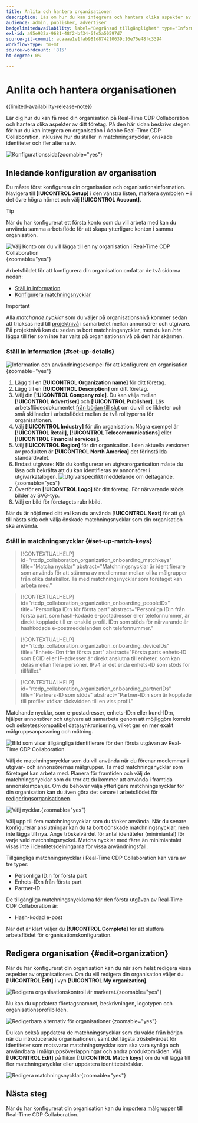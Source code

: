 ```yaml
---
title: Anlita och hantera organisationen
description: Läs om hur du kan integrera och hantera olika aspekter av din organisation i Real-Time CDP Collaboration
audience: admin, publisher, advertiser
badgelimitedavailability: label="Begränsad tillgänglighet" type="Informative" url="https://helpx.adobe.com/legal/product-descriptions/real-time-customer-data-platform-collaboration.html newtab=true"
exl-id: a95e932a-9681-48f2-bf34-6fe5a50597d7
source-git-commit: acaaaa1e1fab981d874210639c16e76e48fc3394
workflow-type: tm+mt
source-wordcount: '815'
ht-degree: 0%

---
```


# Anlita och hantera organisationen

{{limited-availability-release-note}}

Lär dig hur du kan få med din organisation på Real-Time CDP Collaboration och hantera olika aspekter av ditt företag. På den här sidan beskrivs stegen för hur du kan integrera en organisation i Adobe Real-Time CDP Collaboration, inklusive hur du ställer in matchningsnycklar, önskade identiteter och fler alternativ.

![Konfigurationssida](/help/assets/setup/manage-organization/my-organization.png){zoomable="yes"}

## Inledande konfiguration av organisation

Du måste först konfigurera din organisation och organisationsinformation. Navigera till **[!UICONTROL Setup]** i den vänstra listen, markera symbolen **+** i det övre högra hörnet och välj **[!UICONTROL Account]**.

>[!TIP]
>
>När du har konfigurerat ett första konto som du vill arbeta med kan du använda samma arbetsflöde för att skapa ytterligare konton i samma organisation.

![Välj Konto om du vill lägga till en ny organisation i Real-Time CDP Collaboration](/help/assets/setup/manage-organization/add-new-account.png){zoomable="yes"}

Arbetsflödet för att konfigurera din organisation omfattar de två sidorna nedan:

* [Ställ in information](#set-up-details)
* [Konfigurera matchningsnycklar](#set-up-match-keys)

>[!IMPORTANT]
>
>Alla *matchande nycklar* som du väljer på organisationsnivå kommer sedan att tricksas ned till [projektnivå](/help/guide/collaborate/manage-projects.md) i samarbetet mellan annonsörer och utgivare. På projektnivå kan du sedan ta bort matchningsnycklar, men du kan *inte* lägga till fler som inte har valts på organisationsnivå på den här skärmen.

### Ställ in information {#set-up-details}

![Information och användningsexempel för att konfigurera en organisation](/help/assets/setup/manage-organization/add-organization-details.png){zoomable="yes"}

1. Lägg till en **[!UICONTROL Organization name]** för ditt företag.
2. Lägg till en **[!UICONTROL Description]** om ditt företag.
3. Välj din **[!UICONTROL Company role]**. Du kan välja mellan **[!UICONTROL Advertiser]** och **[!UICONTROL Publisher]**. Läs arbetsflödesdokumentet [från början till slut](/help/guide/end-to-end-workflow.md) om du vill se likheter och små skillnader i arbetsflödet mellan de två rolltyperna för organisationen.
4. Välj **[!UICONTROL Industry]** för din organisation. Några exempel är **[!UICONTROL Retail]**, **[!UICONTROL Telecommunications]** eller **[!UICONTROL Financial services]**.
5. Välj **[!UICONTROL Region]** för din organisation. I den aktuella versionen av produkten är **[!UICONTROL North America]** det förinställda standardvalet.
6. <span class="preview"> Endast utgivare</span>: När du konfigurerar en utgivarorganisation måste du läsa och bekräfta att du kan identifieras av annonsörer i utgivarkatalogen.
   ![Utgivarspecifikt meddelande om deltagande.](/help/assets/setup/manage-organization/publisher-specific-optin-message.png){zoomable="yes"}
7. Överför en **[!UICONTROL Logo]** för ditt företag. För närvarande stöds bilder av SVG-typ.
8. Välj en bild för företagets rubrikbild.

När du är nöjd med ditt val kan du använda **[!UICONTROL Next]** för att gå till nästa sida och välja önskade matchningsnycklar som din organisation ska använda.

### Ställ in matchningsnycklar {#set-up-match-keys}

>[!CONTEXTUALHELP]
>id="rtcdp_collaboration_organization_onboarding_matchkeys"
>title="Matcha nycklar"
>abstract="Matchningsnycklar är identifierare som används för att stämma av medlemmar mellan olika målgrupper från olika datakällor. Ta med matchningsnycklar som företaget kan arbeta med."

>[!CONTEXTUALHELP]
>id="rtcdp_collaboration_organization_onboarding_peopleIDs"
>title="Personliga ID:n för första part"
>abstract="Personliga ID:n från första part, som hash-kodade e-postadresser eller telefonnummer, är direkt kopplade till en enskild profil. ID:n som stöds för närvarande är hashkodade e-postmeddelanden och telefonnummer."

>[!CONTEXTUALHELP]
>id="rtcdp_collaboration_organization_onboarding_deviceIDs"
>title="Enhets-ID:n från första part"
>abstract="Första parts enhets-ID som ECID eller IP-adresser är direkt anslutna till enheter, som kan delas mellan flera personer. IPv4 är det enda enhets-ID som stöds för tillfället."

>[!CONTEXTUALHELP]
>id="rtcdp_collaboration_organization_onboarding_partnerIDs"
>title="Partners-ID som stöds"
>abstract="Partner-ID:n som är kopplade till profiler utökar räckvidden till en viss profil."

Matchande nycklar, som e-postadresser, enhets-ID:n eller kund-ID:n, hjälper annonsörer och utgivare att samarbeta genom att möjliggöra korrekt och sekretesskompatibel datasynkronisering, vilket ger en mer exakt målgruppsanpassning och mätning.

![Bild som visar tillgängliga identifierare för den första utgåvan av Real-Time CDP Collaboration.](/help/assets/setup/manage-organization/available-identifiers.png)

Välj de matchningsnycklar som du vill använda när du förenar medlemmar i utgivar- och annonsörernas målgrupper. Ta med matchningsnycklar som företaget kan arbeta med. Planera för framtiden och välj de matchningsnycklar som du tror att du kommer att använda i framtida annonskampanjer. Om du behöver välja ytterligare matchningsnycklar för din organisation kan du även göra det senare i arbetsflödet för [redigeringsorganisationen](#edit-organization).

![Välj nycklar.](/help/assets/setup/manage-organization/add-organization-match-keys.png){zoomable="yes"}

Välj upp till fem matchningsnycklar som du tänker använda. När du senare konfigurerar anslutningar kan du ta bort oönskade matchningsnycklar, men inte lägga till nya. Ange tröskelvärdet för antal identiteter (minimiantal) för varje vald matchningsnyckel. Matcha nycklar med färre än minimiantalet visas inte i identitetsdelningarna för vissa användningsfall.

Tillgängliga matchningsnycklar i Real-Time CDP Collaboration kan vara av tre typer:

* Personliga ID:n för första part
* Enhets-ID:n från första part
* Partner-ID

De tillgängliga matchningsnycklarna för den första utgåvan av Real-Time CDP Collaboration är:

* Hash-kodad e-post

<!--

not available in the Limited GA release

* Hashed phone
* IPv4

-->

När det är klart väljer du **[!UICONTROL Complete]** för att slutföra arbetsflödet för organisationskonfiguration.

## Redigera organisation {#edit-organization}

När du har konfigurerat din organisation kan du när som helst redigera vissa aspekter av organisationen. Om du vill redigera din organisation väljer du **[!UICONTROL Edit]** i vyn **[!UICONTROL My organization]**.

![Redigera organisationskontroll är markerat.](/help/assets/setup/manage-organization/edit-organization.png){zoomable="yes"}

Nu kan du uppdatera företagsnamnet, beskrivningen, logotypen och organisationsprofilbilden.

![Redigerbara alternativ för organisationer.](/help/assets/setup/manage-organization/editable-options.png){zoomable="yes"}

Du kan också uppdatera de matchningsnycklar som du valde från början när du introducerade organisationen, samt det lägsta tröskelvärdet för identiteter som motsvarar matchningsnycklar som ska vara synliga och användbara i målgruppsöverlappningar och andra produktområden. Välj **[!UICONTROL Edit]** på fliken **[!UICONTROL Match keys]** om du vill lägga till fler matchningsnycklar eller uppdatera identitetströsklar.

![Redigera matchningsnycklar](/help/assets/setup/manage-organization/edit-match-keys.png){zoomable="yes"}

## Nästa steg

När du har konfigurerat din organisation kan du [importera målgrupper](/help/guide/setup/onboard-audiences.md) till Real-Time CDP Collaboration.
